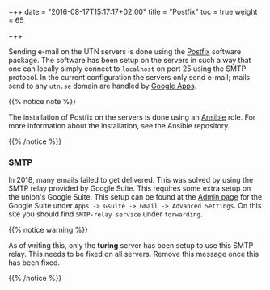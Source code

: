 +++
date = "2016-08-17T15:17:17+02:00"
title = "Postfix"
toc = true
weight = 65

+++

Sending e-mail on the UTN servers is done using the
[Postfix](http://www.postfix.org) software package. The software has been setup
on the servers in such a way that one can locally simply connect to `localhost`
on port 25 using the SMTP protocol. In the current configuration the servers
only send e-mail; mails send to any `utn.se` domain are handled by [Google
Apps](/infrastructure/google_suite).

{{% notice note %}}

The installation of Postfix on the servers is done using an
[Ansible](/development_tools/ansible) role. For more information about the
installation, see the Ansible repository.

{{% /notice %}}

### SMTP
In 2018, many emails failed to get delivered. This was solved by using the SMTP relay provided by Google Suite. This requires some extra setup on the union's Google Suite. This setup can be found at the [Admin page](https://admin.google.com) for the Google Suite under `Apps -> Gsuite -> Gmail -> Advanced Settings`. On this site you should find `SMTP-relay service` under `forwarding`.

{{% notice warning %}}

As of writing this, only the **turing** server has been setup to use this SMTP relay. This needs to be fixed on all servers. Remove this message once this has been fixed.

{{% /notice %}}

